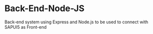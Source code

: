 # Back-End-Node-JS
Back-end system using Express and Node.js to be used to connect with SAPUI5 as Front-end

